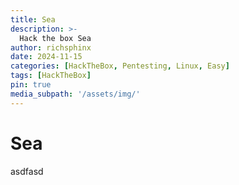 ```yaml
---
title: Sea
description: >-
  Hack the box Sea
author: richsphinx
date: 2024-11-15
categories: [HackTheBox, Pentesting, Linux, Easy]
tags: [HackTheBox]
pin: true
media_subpath: '/assets/img/'
---
```


# Sea

asdfasd